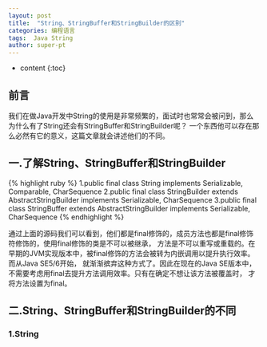 ```yaml
---
layout: post
title:  "String、StringBuffer和StringBuilder的区别"
categories: 编程语言
tags:  Java String  
author: super-pt
---
```


* content
{:toc}
## 前言

  我们在做Java开发中String的使用是非常频繁的，面试时也常常会被问到，那么为什么有了String还会有StringBuffer和StringBuilder呢？
一个东西他可以存在那么必然有它的意义，这篇文章就会讲述他们的不同。





## 一.了解String、StringBuffer和StringBuilder

{% highlight ruby %}
1.public final class String implements Serializable, Comparable<String>, CharSequence 
2.public final class StringBuilder extends AbstractStringBuilder implements Serializable, CharSequence
3.public final class StringBuffer extends AbstractStringBuilder implements Serializable, CharSequence
{% endhighlight %}

  通过上面的源码我们可以看到，他们都是final修饰的，成员方法也都是final修饰符修饰的，使用final修饰的类是不可以被继承，
方法是不可以重写或重载的。在早期的JVM实现版本中，被final修饰的方法会被转为内嵌调用以提升执行效率。而从Java SE5/6开始，
就渐渐摈弃这种方式了。因此在现在的Java SE版本中，不需要考虑用final去提升方法调用效率。只有在确定不想让该方法被覆盖时，
才将方法设置为final。


## 二.String、StringBuffer和StringBuilder的不同
### 1.String
